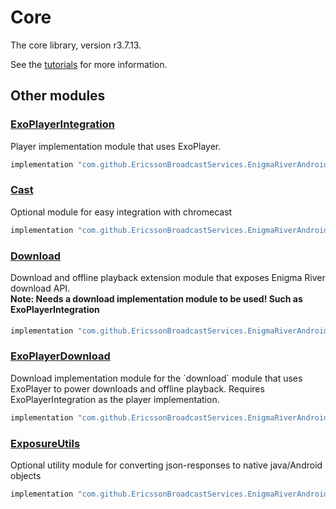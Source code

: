 # Core

The core library, version r3.7.13.

See the [tutorials](tutorials/index.md) for more information.

## Other modules

### [ExoPlayerIntegration](https://github.com/EricssonBroadcastServices/EnigmaRiverAndroidExoPlayerIntegration/tree/r3.7.13)

<p>Player implementation module that uses ExoPlayer.</p>

```gradle
implementation "com.github.EricssonBroadcastServices.EnigmaRiverAndroid:exoplayerintegration:r3.7.13"
```

### [Cast](https://github.com/EricssonBroadcastServices/EnigmaRiverAndroidCast/tree/r3.7.13)

<p>Optional module for easy integration with chromecast</p>

```gradle
implementation "com.github.EricssonBroadcastServices.EnigmaRiverAndroid:cast:r3.7.13"
```

### [Download](https://github.com/EricssonBroadcastServices/EnigmaRiverAndroidDownload/tree/r3.7.13)

<p>Download and offline playback extension module that exposes Enigma River download API.</p>
<h4 style="margin-top: -1em">Note: Needs a download implementation module to be used! Such as ExoPlayerIntegration</h4>

```gradle
implementation "com.github.EricssonBroadcastServices.EnigmaRiverAndroid:download:r3.7.13"
```

### [ExoPlayerDownload](https://github.com/EricssonBroadcastServices/EnigmaRiverAndroidExoPlayerDownload/tree/r3.7.13)

<p>Download implementation module for the `download` module that uses ExoPlayer to power downloads and offline playback. Requires ExoPlayerIntegration as the player implementation.</p>

```gradle
implementation "com.github.EricssonBroadcastServices.EnigmaRiverAndroid:exoPlayerDownload:r3.7.13"
```

### [ExposureUtils](https://github.com/EricssonBroadcastServices/EnigmaRiverAndroidExposureUtils/tree/r3.7.13)

<p>Optional utility module for converting json-responses to native java/Android objects</p>

```gradle
implementation "com.github.EricssonBroadcastServices.EnigmaRiverAndroid:exposureUtils:r3.7.13"
```